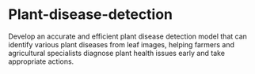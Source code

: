 # Plant-disease-detection
Develop an accurate and efficient plant disease detection model that can identify various plant diseases from leaf images, helping farmers and agricultural specialists diagnose plant health issues early and take appropriate actions.
